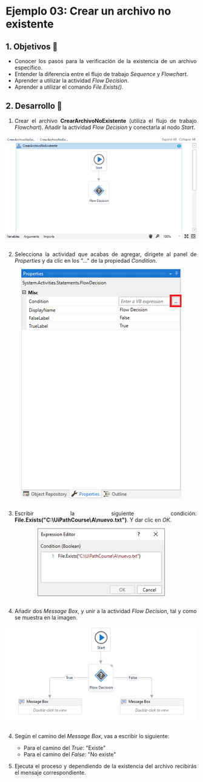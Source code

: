 # Ejemplo 03: Crear un archivo no existente

<div style="text-align: justify;">

## 1. Objetivos :dart:

- Conocer los pasos para la verificación de la existencia de un archivo específico.
- Entender la diferencia entre el flujo de trabajo *Sequence* y *Flowchart*.
- Aprender a utilizar la actividad *Flow Decision*.
- Aprender a utilizar el comando *File.Exists()*.

## 2. Desarrollo :hammer:

1. Crear el archivo **CrearArchivoNoExistente** (utiliza el flujo de trabajo *Flowchart*). Añadir la actividad *Flow Decision* y conectarla al nodo *Start*.

<div align="center">

<img src="assets/image01.png" align="center">

</div>

<br>

2. Selecciona la actividad que acabas de agregar, dirigete al panel de *Properties* y da clic en los "..." de la propiedad *Condition*.

<div align="center">

<img src="assets/image02.png" align="center">

</div>

<br>

3. Escribir la siguiente condición: **File.Exists("C:\UiPathCourse\A\nuevo.txt")**. Y dar clic en *OK*.

<div align="center">

<img src="assets/image03.png" align="center">

</div>

<br>

4. Añadir dos *Message Box*, y unir a la actividad *Flow Decision*, tal y como se muestra en la imagen.

<div align="center">

<img src="assets/image04.png" align="center">

</div>

<br>

4. Según el camino del *Message Box*, vas a escribir lo siguiente:
    - Para el camino del *True*: "Existe"
    - Para el camino del *False*: "No existe"

5. Ejecuta el proceso y dependiendo de la existencia del archivo recibirás el mensaje correspondiente.

</div>